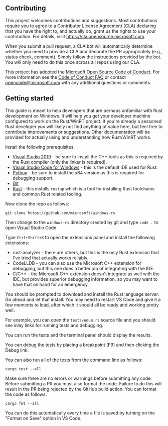 ## Contributing

This project welcomes contributions and suggestions.  Most contributions require you to agree to a
Contributor License Agreement (CLA) declaring that you have the right to, and actually do, grant us
the rights to use your contribution. For details, visit https://cla.opensource.microsoft.com.

When you submit a pull request, a CLA bot will automatically determine whether you need to provide
a CLA and decorate the PR appropriately (e.g., status check, comment). Simply follow the instructions
provided by the bot. You will only need to do this once across all repos using our CLA.

This project has adopted the [Microsoft Open Source Code of Conduct](https://opensource.microsoft.com/codeofconduct/).
For more information see the [Code of Conduct FAQ](https://opensource.microsoft.com/codeofconduct/faq/) or
contact [opencode@microsoft.com](mailto:opencode@microsoft.com) with any additional questions or comments.

## Getting started

This guide is meant to help developers that are perhaps unfamiliar with Rust development on Windows. It will help you get your developer machine configured to work on the Rust/WinRT project. If you're already a seasoned Rust developer you will likely not find anything of value here, but feel free to contribute improvements or suggestions. Other documentation will be provided for actually using and understanding how Rust/WinRT works. 

Install the following prerequisites:

* [Visual Studio 2019](https://visualstudio.microsoft.com/downloads/) - be sure to install the C++ tools as this is required by the Rust compiler (only the linker is required).
* [Visual Studio Code for Windows](https://code.visualstudio.com/Download) - this is the default IDE used for Rust.
* [Python](https://www.python.org/downloads/) - be sure to install the x64 version as this is required for debugging support.
* [Git](https://git-scm.com/downloads)
* [Rust](https://rustup.rs/) - this installs `rustup` which is a tool for installing Rust toolchains and common Rust related tooling.

Now clone the repo as follows:

```
git clone https://github.com/microsoft/windows-rs
```

Then change to the `windows-rs` directory created by git and type `code .` to open Visual Studio Code.

Type `Ctrl+Shift+X` to open the extensions panel and install the following extensions:

* rust-analyzer - there are others, but this is the only Rust extension that I've tried that actually works reliably.
* CodeLLDB - you can also use the Microsoft C++ extension for debugging, but this one does a better job of integrating with the IDE.
* C/C++ - the Microsoft C++ extension doesn't integrate as well with the IDE, but provides superior debugging information, so you may want to have that on hand for an emergency.

You should be prompted to download and install the Rust language server. Go ahead and let that install. You may need to restart VS Code and give it a few moments to load, after which it should all be ready and working pretty well.

For example, you can open the `tests/enum.rs` source file and you should see inlay links for running tests and debugging. 

You can run the tests and the terminal panel should display the results.

You can debug the tests by placing a breakpoint (F9) and then clicking the Debug link.

You can also run all of the tests from the command line as follows:

```
cargo test --all
```

Make sure there are no errors or warnings before submitting any code. Before submitting a PR you must also format the code. Failure to do this will result in the PR being rejected by the GitHub build action. You can format the code as follows:

```
cargo fmt --all
```

You can do this automatically every time a file is saved by turning on the "Format on Save" option in VS Code. 
